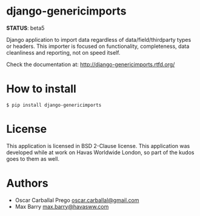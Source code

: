 # django-genericimports

**STATUS**: beta5

Django application to import data regardless of data/field/thirdparty types or headers. This importer is focused on functionality, completeness, data cleanliness and reporting, not on speed itself.

Check the documentation at: http://django-genericimports.rtfd.org/

# How to install

`$ pip install django-genericimports`

# License

This application is licensed in BSD 2-Clause license. This application was developed while at work on Havas Worldwide London, so part of the kudos goes to them as well.

# Authors

- Oscar Carballal Prego <oscar.carballal@gmail.com>
- Max Barry <max.barry@havasww.com>
